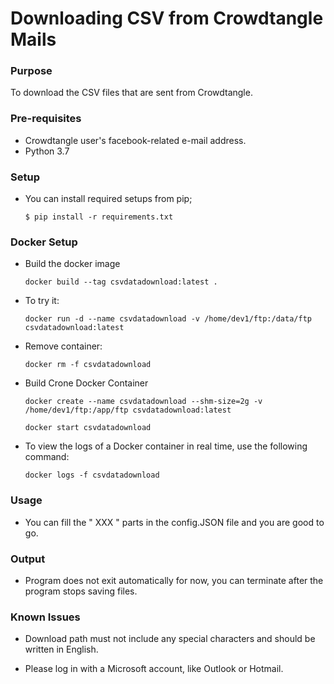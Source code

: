 # Downloading CSV from Crowdtangle Mails
### Purpose
To download the CSV files that are sent from Crowdtangle.
### Pre-requisites
- Crowdtangle user's facebook-related e-mail address.
- Python 3.7
### Setup
- You can install required setups from pip;

    ``` commandline
    $ pip install -r requirements.txt
    ```
### Docker Setup

- Build the docker image

    ```
    docker build --tag csvdatadownload:latest .
    ```

- To try it:

    ```
    docker run -d --name csvdatadownload -v /home/dev1/ftp:/data/ftp csvdatadownload:latest
    ```

- Remove container:

    ```
    docker rm -f csvdatadownload
    ```

- Build Crone Docker Container

    ```
    docker create --name csvdatadownload --shm-size=2g -v /home/dev1/ftp:/app/ftp csvdatadownload:latest

    docker start csvdatadownload

    ```

- To view the logs of a Docker container in real time, use the following command:

    ```
    docker logs -f csvdatadownload
    ```

### Usage
- You can fill the " XXX " parts in the config.JSON file and you are good to go.

### Output
- Program does not exit automatically for now, you can terminate after the program stops saving files.

### Known Issues
* Download path must not include any special characters and should be written in English.
- Please log in with a Microsoft account, like Outlook or Hotmail.